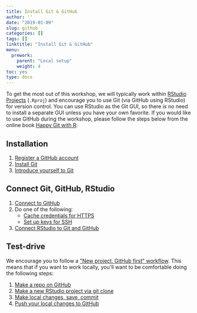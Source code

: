 ```yaml
---
title: Install Git & GitHub
author: ''
date: "2019-01-09"
slug: github
categories: []
tags: []
linktitle: "Install Git & GitHub"
menu:
  prework:
    parent: "Local setup"
    weight: 4
toc: yes
type: docs
---
```


To get the most out of this workshop, we will typically work within [RStudio Projects](https://support.rstudio.com/hc/en-us/articles/200526207-Using-Projects) (`.Rproj`) and encourage you to use Git (via GitHub using RStudio) for version control. You can use RStudio as the Git GUI, so there is no need to install a separate GUI unless you have your own favorite. If you would like to use GitHub during the workshop, please follow the steps below from the online book [Happy Git with R](https://happygitwithr.com/):

## Installation

1. [Register a GitHub account](https://happygitwithr.com/github-acct.html)
1. [Install Git](https://happygitwithr.com/install-git.html) 
1. [Introduce yourself to Git](https://happygitwithr.com/hello-git.html)

## Connect Git, GitHub, RStudio

1. [Connect to GitHub](https://happygitwithr.com/push-pull-github.html)
1. Do one of the following:
    - [Cache credentials for HTTPS](https://happygitwithr.com/credential-caching.html)
    - [Set up keys for SSH](https://happygitwithr.com/ssh-keys.html)
1. [Connect RStudio to Git and GitHub](https://happygitwithr.com/rstudio-git-github.html)

## Test-drive

We encourage you to follow a ["New project, GitHub first" workflow](https://happygitwithr.com/new-github-first.html). This means that if you want to work locally, you'll want to be comfortable doing the following steps:

1. [Make a repo on GitHub](https://happygitwithr.com/new-github-first.html#make-a-repo-on-github-1)
1. [Make a new RStudio project via git clone](https://happygitwithr.com/new-github-first.html#new-rstudio-project-via-git-clone)
1. [Make local changes, save, commit](https://happygitwithr.com/new-github-first.html#make-local-changes-save-commit-1)
1. [Push your local changes to GitHub](https://happygitwithr.com/new-github-first.html#push-your-local-changes-to-github)
